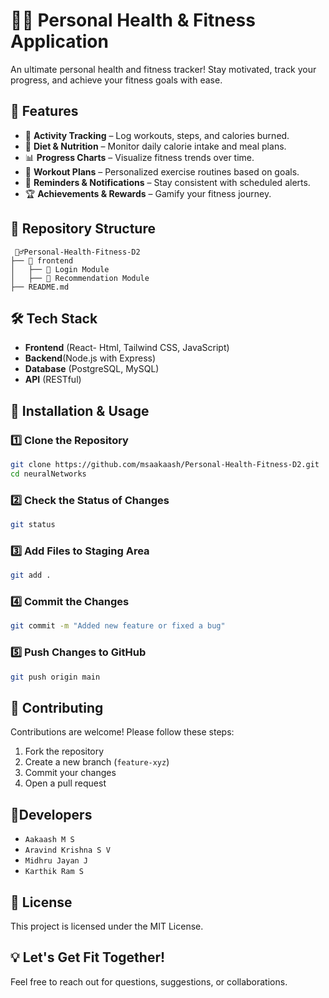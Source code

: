  
# 🏋️‍♂️ Personal Health & Fitness Application

An ultimate personal health and fitness tracker! Stay motivated, track your progress, and achieve your fitness goals with ease.

## 🚀 Features

- 🏃 **Activity Tracking** – Log workouts, steps, and calories burned.
- 🍎 **Diet & Nutrition** – Monitor daily calorie intake and meal plans.
- 📊 **Progress Charts** – Visualize fitness trends over time.
- 💪 **Workout Plans** – Personalized exercise routines based on goals.
- 🔔 **Reminders & Notifications** – Stay consistent with scheduled alerts.
- 🏆 **Achievements & Rewards** – Gamify your fitness journey.

## 📂 Repository Structure  
```
 🏋️‍♂️Personal-Health-Fitness-D2         
├── 📂 frontend
│   ├── 📂 Login Module
│   ├── 📂 Recommendation Module
├── README.md

```
## 🛠️ Tech Stack
- **Frontend** (React- Html, Tailwind CSS, JavaScript)
- **Backend**(Node.js with Express)
- **Database** (PostgreSQL, MySQL)
- **API** (RESTful)


## 🚀 Installation & Usage

### 1️⃣ Clone the Repository
```bash
git clone https://github.com/msaakaash/Personal-Health-Fitness-D2.git
cd neuralNetworks
```

### 2️⃣ Check the Status of Changes
```bash
git status
```
### 3️⃣ Add Files to Staging Area
```bash
git add .
```
### 4️⃣ Commit the Changes
```bash
git commit -m "Added new feature or fixed a bug"
```
### 5️⃣ Push Changes to GitHub
```bash
git push origin main
```

## 🤝 Contributing

Contributions are welcome! Please follow these steps:
1. Fork the repository
2. Create a new branch (`feature-xyz`)
3. Commit your changes
4. Open a pull request

## 👥Developers
- `Aakaash M S`
- `Aravind Krishna S V`
- `Midhru Jayan J`
- `Karthik Ram S`


## 📜 License
This project is licensed under the MIT License.


## 💡 Let's Get Fit Together!
Feel free to reach out for questions, suggestions, or collaborations.
